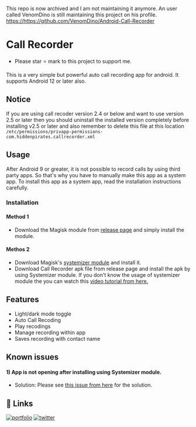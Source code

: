 This repo is now archived and I am not maintaining it anymore. An user called VenomDino is still maintaining this project on his profile. <a href="https://https://github.com/VenomDino/Android-Call-Recorder">https://https://github.com/VenomDino/Android-Call-Recorder</a>

 # Call Recorder

- Please star ⭐ mark to this project to support me.

This is a very simple but powerful auto call recording app for android. It supports Android 12 or later also.

## Notice

If you are using call recoder version 2.4 or below and want to use version 2.5 or later
then you should uninstall the installed version completely before installing v2.5 or later
 and also remember to delete this file at this location 
`/etc/permissions/privapp-permissions-com.hiddenpirates.callrecorder.xml`  

## Usage

After Android 9 or greater, it is not possible to record calls 
by using third party apps. So that\'s why you have to manually 
make this app as a system app. To install this app as a system app, 
read the installation instructions carefully.

### Installation

#### Method 1
- Download the Magisk module from [release page](https://github.com/HiddenPirates/Call-Recorder/releases) and simply install the module.

#### Methos 2
- Download Magisk's [systemizer module](https://drive.google.com/file/d/10NFjGymmWG5fLpqF2Vhpepyklra2Sfje/view?usp=sharing) and install it.
- Download Call Recorder apk file from release page and install the apk by using Systemizer module. If you don't know the usage of systemizer module the you can watch this [video tutorial from here.](https://www.youtube.com/watch?v=SwqMnTiP4U8) 
    
## Features

- Light/dark mode toggle
- Auto Call Recoding
- Play recodings
- Manage recording within app
- Saves recording with contact name

## Known issues

#### 1) App is not opening after installing using Systemizer module.

- Solution: Please see [this issue from here](https://github.com/HiddenPirates/Call-Recorder/issues/1) for the solution.



## 🔗 Links
[![portfolio](https://img.shields.io/badge/my_portfolio-000?style=for-the-badge&logo=ko-fi&logoColor=white)](https://portfolio.hiddenpirates.com/)
[![twitter](https://img.shields.io/badge/twitter-1DA1F2?style=for-the-badge&logo=twitter&logoColor=white)](https://twitter.com/__nur_alam__)

